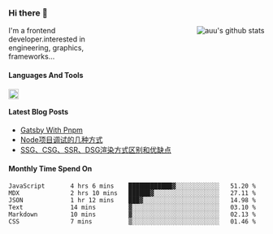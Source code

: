<!--
**zhaohuanyuu/zhaohuanyuu** is a ✨ _special_ ✨ repository because its `README.md` (this file) appears on your GitHub profile.
-->

### Hi there 👋

<img align="right" src="https://github-readme-stats.vercel.app/api?username=zhaohuanyuu&count_private_true&show_icons=true" alt="auu's github stats" />

<p style="width:45%">I'm a frontend developer.interested in engineering, graphics, frameworks...</p>

#### Languages And Tools

<img align="left" height="20" src="https://skillicons.dev/icons?i=js,ts,nodejs,react,vue,gatsby,materialui,graphql,nestjs,electron,flutter" />

</br>

#### Latest Blog Posts
<!-- BLOG-POST-LIST:START -->
- [Gatsby With Pnpm](https://zhy.gatsbyjs.io/blog/gatsby-pnpm)
- [Node项目调试的几种方式](https://zhy.gatsbyjs.io/blog/node-debug)
- [SSG、CSG、SSR、DSG渲染方式区别和优缺点](https://zhy.gatsbyjs.io/blog/site-rendering)
<!-- BLOG-POST-LIST:END -->

#### Monthly Time Spend On
<!--START_SECTION:waka-->

```text
JavaScript       4 hrs 6 mins    ████████████▓░░░░░░░░░░░░   51.20 %
MDX              2 hrs 10 mins   ██████▓░░░░░░░░░░░░░░░░░░   27.11 %
JSON             1 hr 12 mins    ███▓░░░░░░░░░░░░░░░░░░░░░   14.98 %
Text             14 mins         ▓░░░░░░░░░░░░░░░░░░░░░░░░   03.10 %
Markdown         10 mins         ▓░░░░░░░░░░░░░░░░░░░░░░░░   02.13 %
CSS              7 mins          ▒░░░░░░░░░░░░░░░░░░░░░░░░   01.46 %
```

<!--END_SECTION:waka-->
